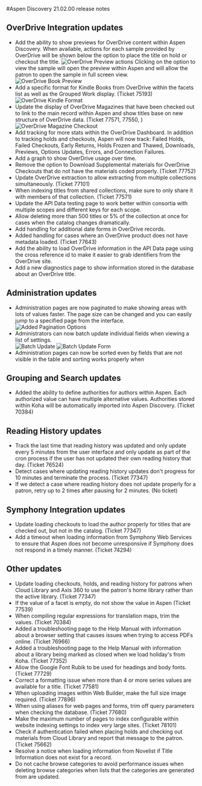 #Aspen Discovery 21.02.00 release notes
## OverDrive Integration updates
- Add the ability to show previews for OverDrive content within Aspen Discovery. When available, actions for each sample provided by OverDrive will be shown below the option to place the title on hold or checkout the title. 
  ![OverDrive Preview actions](/release_notes/images/21_02_00_overdrive_preview_actions.png)
  Clicking on the option to view the sample will open the preview within Aspen and will allow the patron to open the sample in full screen view.  
  ![OverDrive Book Preview](/release_notes/images/21_02_00_overdrive_book_preview.png)
- Add a specific format for Kindle Books from OverDrive within the facets list as well as the Grouped Work display. (Ticket 75193)
  ![OverDrive Kindle Format](/release_notes/images/21_02_00_kindle_format.png) 
- Update the display of OverDrive Magazines that have been checked out to link to the main record within Aspen and show titles base on new structure of OverDrive data. (Ticket 77571, 77550, )
  ![OverDrive Magazine Checkout](/release_notes/images/21_02_00_overdrive_magazine_checkouts.png) 
- Add tracking for more stats within the OverDrive Dashboard.  In addition to tracking holds and checkouts, Aspen will now track: Failed Holds, Failed Checkouts, Early Returns, Holds Frozen and Thawed, Downloads, Previews, Options Updates, Errors, and Connection Failures. 
- Add a graph to show OverDrive usage over time. 
- Remove the option to Download Supplemental materials for OverDrive Checkouts that do not have the materials coded properly. (Ticket 77752)
- Update OverDrive extraction to allow extracting from multiple collections simultaneously. (Ticket 77101)
- When indexing titles from shared collections, make sure to only share it with members of that collection. (Ticket 77571)
- Update the API Data testing page to work better within consortia with multiple scopes and different keys for each scope.
- Allow deleting more than 500 titles or 5% of the collection at once for cases when the catalog changes dramatically.  
- Add handling for additional date forms in OverDrive records. 
- Added handling for cases where an OverDrive product does not have metadata loaded. (Ticket 77643)
- Add the ability to load OverDrive information in the API Data page using the cross reference id to make it easier to grab identifiers from the OverDrive site. 
- Add a new diagnostics page to show information stored in the database about an OverDrive title.  

## Administration updates
- Administration pages are now paginated to make showing areas with lots of values faster.  The page size can be changed and you can easily jump to a specified page from the interface. 
  ![Added Pagination Options](/release_notes/images/21_02_00_added_pagination_options.png)
- Administrators can now batch update individual fields when viewing a list of settings.  
  ![Batch Update](/release_notes/images/21_02_00_batch_update.png)
  ![Batch Update Form](/release_notes/images/21_02_00_batch_update_form.png)
- Administration pages can now be sorted even by fields that are not visible in the table and sorting works properly when 

## Grouping and Search updates
- Added the ability to define authorities for authors within Aspen. Each authorized value can have multiple alternative values.  Authorities stored within Koha will be automatically imported into Aspen Discovery. (Ticket 70384)  

## Reading History updates
- Track the last time that reading history was updated and only update every 5 minutes from the user interface and only update as part of the cron process if the user has not updated their own reading history that day. (Ticket 76524)
- Detect cases where updating reading history updates don't progress for 10 minutes and terminate the process. (Ticket 77347)
- If we detect a case where reading history does not update properly for a patron, retry up to 2 times after pausing for 2 minutes. (No ticket)

## Symphony Integration updates
- Update loading checkouts to load the author properly for titles that are checked out, but not in the catalog. (Ticket 77347) 
- Add a timeout when loading information from Symphony Web Services to ensure that Aspen does not become unresponsive if Symphony does not respond in a timely manner. (Ticket 74294)

## Other updates
- Update loading checkouts, holds, and reading history for patrons when Cloud Library and Axis 360 to use the patron's home library rather than the active library. (Ticket 77347)
- If the value of a facet is empty, do not show the value in Aspen (Ticket 77539)
- When compiling regular expressions for translation maps, trim the values. (Ticket 70384)
- Added a troubleshooting page to the Help Manual with information about a browser setting that causes issues when trying to access PDFs online. (Ticket 76966)
- Added a troubleshooting page to the Help Manual with information about a library being marked as closed when we load holiday's from Koha. (Ticket 77352)
- Allow the Google Font Rubik to be used for headings and body fonts. (Ticket 77729) 
- Correct a formatting issue when more than 4 or more series values are available for a title. (Ticket 77581)
- When uploading images within Web Builder, make the full size image required. (Ticket 77896)
- When using aliases for web pages and forms, trim off query parameters when checking the database. (Ticket 77680)
- Make the maximum number of pages to index configurable within website indexing settings to index very large sites. (Ticket 78101)
- Check if authentication failed when placing holds and checking out materials from Cloud Library and report that message to the patron. (Ticket 75662)
- Resolve a notice when loading information from Novelist if Title Information does not exist for a record. 
- Do not cache browse categories to avoid performance issues when deleting browse categories when lists that the categories are generated from are updated. 
